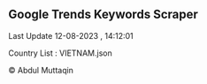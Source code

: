 

## Google Trends Keywords Scraper 
 
Last Update 12-08-2023 , 14:12:01

Country List :
VIETNAM.json



© Abdul Muttaqin 
